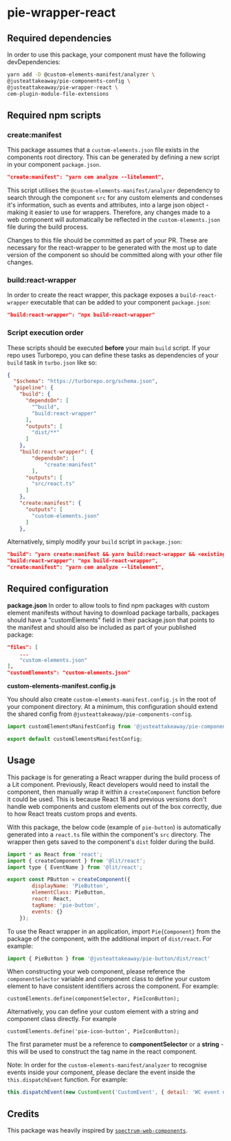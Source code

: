 # pie-wrapper-react

## Required dependencies

In order to use this package, your component must have the following devDependencies:

```bash
yarn add -D @custom-elements-manifest/analyzer \
@justeattakeaway/pie-components-config \
@justeattakeaway/pie-wrapper-react \
cem-plugin-module-file-extensions
```

## Required npm scripts

### create:manifest
This package assumes that a `custom-elements.json` file exists in the components root directory. This can be generated by defining a new script in your component `package.json`.

```json
"create:manifest": "yarn cem analyze --litelement",
```

This script utilises the `@custom-elements-manifest/analyzer` dependency to search through the component `src` for any custom elements and condenses it's information, such as events and attributes, into a large json object - making it easier to use for wrappers. Therefore, any changes made to a web component will automatically be reflected in the `custom-elements.json` file during the build process.

Changes to this file should be committed as part of your PR. These are necessary for the react-wrapper to be generated with the most up to date version of the component so should be committed along with your other file changes.

### build:react-wrapper
In order to create the react wrapper, this package exposes a `build-react-wrapper` executable that can be added to your component `package.json`:

```json
"build:react-wrapper": "npx build-react-wrapper"
```

### Script execution order

These scripts should be executed **before** your main `build` script. If your repo uses Turborepo, you can define these tasks as dependencies of your `build` task in `turbo.json` like so:

```json
{
  "$schema": "https://turborepo.org/schema.json",
  "pipeline": {
    "build": {
      "dependsOn": [
        "^build",
        "build:react-wrapper"
      ],
      "outputs": [
        "dist/**"
      ]
    },
    "build:react-wrapper": {
        "dependsOn": [
            "create:manifest"
        ],
      "outputs": [
        "src/react.ts"
      ]
    },
    "create:manifest": {
      "outputs": [
        "custom-elements.json"
      ]
    },
```

Alternatively, simply modify your `build` script in `package.json`:

```json
"build": "yarn create:manifest && yarn build:react-wrapper && <existing-build-command>",
"build:react-wrapper": "npx build-react-wrapper",
"create:manifest": "yarn cem analyze --litelement",
```

## Required configuration

**package.json**
In order to allow tools to find npm packages with custom element manifests without having to download package tarballs, packages should have a "customElements" field in their package.json that points to the manifest and should also be included as part of your published package:

```json
"files": [
    ...
    "custom-elements.json"
],
"customElements": "custom-elements.json"
```

**custom-elements-manifest.config.js**

You should also create `custom-elements-manifest.config.js` in the root of your component directory. At a minimum, this configuration should extend the shared config from `@justeattakeaway/pie-components-config`.

```js
import customElementsManifestConfig from '@justeattakeaway/pie-components-config/custom-elements-manifest.config.js';

export default customElementsManifestConfig;

```

## Usage

This package is for generating a React wrapper during the build process of a Lit component. Previously, React developers would need to install the component, then manually wrap it within a `createComponent` function before it could be used. This is because React 18 and previous versions don't handle web components and custom elements out of the box correctly, due to how React treats custom props and events.

With this package, the below code (example of `pie-button`) is automatically generated into a `react.ts` file within the component's `src` directory. The wrapper then gets saved to the component's `dist` folder during the build.

```js
import * as React from 'react';
import { createComponent } from '@lit/react';
import type { EventName } from '@lit/react';

export const PButton = createComponent({
        displayName: 'PieButton',
        elementClass: PieButton,
        react: React,
        tagName: 'pie-button',
        events: {}
    });
```

To use the React wrapper in an application, import `Pie{Component}` from the package of the component, with the additional import of `dist/react`. For example:

```js
import { PieButton } from '@justeattakeaway/pie-button/dist/react'
```

When constructing your web component, please reference the `componentSelector` variable and component class to define your custom element to have consistent identifiers across the component. For example:

`customElements.define(componentSelector, PieIconButton);`

Alternatively, you can define your custom element with a string and component class directly. For example

`customElements.define('pie-icon-button', PieIconButton);`

The first parameter must be a reference to **componentSelector** or a **string** - this will be used to construct the tag name in the react component.

Note: In order for the `custom-elements-manifest/analyzer` to recognise events inside your component, please declare the event inside the `this.dispatchEvent` function. For example:

```js
this.dispatchEvent(new CustomEvent('CustomEvent', { detail: 'WC event dispatched' }))
```

## Credits

This package was heavily inspired by [`spectrum-web-components`](https://github.com/adobe/spectrum-web-components).
